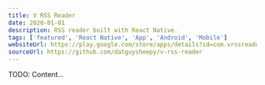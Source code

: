 ```yaml
---
title: V RSS Reader
date: 2020-01-01
description: RSS reader built with React Native.
tags: ['featured', 'React Native', 'App', 'Android', 'Mobile']
websiteUrl: https://play.google.com/store/apps/details?id=com.vrssreader.app
sourceUrl: https://github.com/datguysheepy/v-rss-reader
---
```


TODO: Content...
